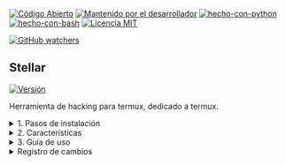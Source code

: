 [![Código Abierto](https://img.shields.io/badge/Código%20Abierto-yes-blue.svg)](https://github.com/ellerbrock/open-source-badges/)
[![Mantenido por el desarrollador](https://img.shields.io/badge/Mantenido%20por%20el%20desarrollador-sí-green.svg)](https://GitHub.com/Naereen/StrapDown.js/graphs/commit-activity)
[![hecho-con-python](https://img.shields.io/badge/Hecho%20con-Python-1f425f.svg?logo=python&logoColor=white)](https://www.python.org/)
[![hecho-con-bash](https://img.shields.io/badge/Hecho%20con-Bash-1f425f.svg?logo=gnu-bash&logoColor=white)](https://www.gnu.org/software/bash/)
[![Licencia MIT](https://img.shields.io/badge/Licencia-MIT-blue.svg)](https://opensource.org/licenses/MIT)

[![GitHub watchers](https://img.shields.io/github/watchers/Keiji821/Stellar.svg?style=social&label=Watch&maxAge=2592000)](https://GitHub.com/Keiji821/Stellar/watchers/)


## Stellar
[![Versión](https://img.shields.io/badge/Versión-1.0.0-blue.svg)](https://github.com/Keiji821/Stellar/releases)

Herramienta de hacking para termux, dedicado a termux.

<details>
  <summary>1. Pasos de instalación</summary>

**Nota:** Abre tu termux y a continuación copia y pega lo siguiente:

                     
`pkg install -y git`

`git clone https://github.com/Keiji821/Stellar`

`cd Stellar`

**Esto instalará las dependencias necesarias para la Herramienta:**

`bash install.sh`

Si quieres instalarlo todo de una sola vez copia y pega lo siguiente en tu terminal:


`pkg install -y git && git clone https://github.com/Keiji821/Stellar && cd Stellar && bash install.sh` 

</details>

<details>
  <summary>2. Características</summary>

~/Stellar

| Misc     | Descripción |
|----------|----------|
| ia       | Un pequeño servicio de inteligencia artificial mediante una api.|   

| Osint    | Descripción |
|----------|-------------|
| ipinfo   | Obtiene la información de una ip, ya sea IPV4 o IPV6|          
| phoneinfo| Obtiene la información de un número de teléfono.|
| metadatainfo| Recupera los metadatos de una imagen, archivo o video.|
| urlinfo  | Obtiene información relevante de una url o enlace.|
| emailsearch| Busca correos electrónicos con el nombre y apellido proporcionados.|

| Pentest  |          |
|----------|----------|
| En desarrollo|      |  

| Phising  |          |
|----------|----------|
| En desarrollo|      | 

| Encryption|         |
|----------|----------|
| En desarrollo|      |  

| Chat tor |          |
|----------|----------|
| En desarrollo|      |    

- Seguridad
La herramienta anonimiza toda acción usando cloudflared (cloudflare) y tor en su termux.

</details>

<details>
  <summary>3. Guía de uso</summary>

[![Termux-stellar1](Termux-stellar1.jpg)](https://github.com/Keiji821/Stellar/imágenes)

- Después de ejecutar el archivo install.sh su sesión de termux se reiniciará y la herramienta se va a iniciar, para ver la lista de comandos disponibles ejecute "menu" en la terminal y se desplegará una lista de comandos disponibles para usar, cada comando representa un script, una función disponible para usar.

</details>

<details>
  <summary>Registro de cambios</summary>



---
Actualización/00/00/2024

</details>
